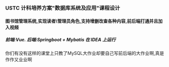### USTC 计科培养方案"数据库系统及应用"课程设计

#### 图书馆管理系统,实现读者\管理员角色,支持增删改查各种内容,前后端打通并且加入视频

##### 前端:Vue. 后端:Springboot + Mybatis 在 IDEA 上运行


你们有没有这样的课堂上只教了MySQL大作业却要自己写前后端的大作业啊,真是作作又业业啊
